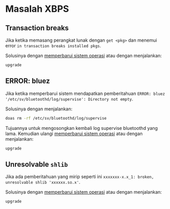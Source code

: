 # Masalah XBPS

## Transaction breaks

Jika ketika memasang perangkat lunak dengan `get <pkg>` dan menemui error `in transaction breaks installed pkgs`.

Solusinya dengan [memperbarui sistem operasi](../konfigurasi/pembaruan.md) atau dengan menjalankan:

```sh
upgrade
```

## ERROR: bluez

Jika ketika memperbarui sistem mendapatkan pemberitahuan `ERROR: bluez '/etc/sv/bluetoothd/log/supervise': Directory not empty`.

Solusinya dengan menjalankan:

```sh
doas rm -rf /etc/sv/bluetoothd/log/supervise
```

Tujuannya untuk mengosongkan kembali log supervise bluetoothd yang lama. Kemudian ulangi [memperbarui sistem operasi](../konfigurasi/pembaruan.md) atau dengan menjalankan:

```sh
upgrade
```

## Unresolvable `shlib`

Jika ada pemberitahuan yang mirip seperti ini `xxxxxxx-x.x_1: broken, unresolvable shlib 'xxxxxx.so.x'`.

Solusinya dengan [memperbarui sistem operasi](../konfigurasi/pembaruan.md) atau dengan menjalankan:

```sh
upgrade
```
